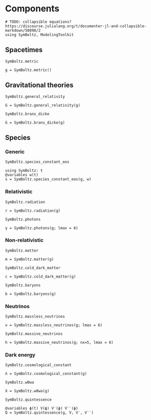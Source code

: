# Components

```@setup components
# TODO: collapsible equations? https://discourse.julialang.org/t/documenter-jl-and-collapsible-markdown/50898/2
using SymBoltz, ModelingToolkit
```

## Spacetimes

```@docs
SymBoltz.metric
```
```@example components
g = SymBoltz.metric()
```

## Gravitational theories

```@docs
SymBoltz.general_relativity
```
```@example components
G = SymBoltz.general_relativity(g)
```

```@docs
SymBoltz.brans_dicke
```
```@example components
G = SymBoltz.brans_dicke(g)
```

## Species

### Generic

```@docs
SymBoltz.species_constant_eos
```
```@example components
using SymBoltz: t
@variables w(t)
s = SymBoltz.species_constant_eos(g, w)
```

### Relativistic

```@docs
SymBoltz.radiation
```
```@example components
r = SymBoltz.radiation(g)
```

```@docs
SymBoltz.photons
```
```@example components
γ = SymBoltz.photons(g; lmax = 6)
```

### Non-relativistic

```@docs
SymBoltz.matter
```
```@example components
m = SymBoltz.matter(g)
```

```@docs
SymBoltz.cold_dark_matter
```
```@example components
c = SymBoltz.cold_dark_matter(g)
```

```@docs
SymBoltz.baryons
```
```@example components
b = SymBoltz.baryons(g)
```

### Neutrinos

```@docs
SymBoltz.massless_neutrinos
```
```@example components
ν = SymBoltz.massless_neutrinos(g; lmax = 6)
```

```@docs
SymBoltz.massive_neutrinos
```
```@example components
h = SymBoltz.massive_neutrinos(g; nx=5, lmax = 6)
```

### Dark energy

```@docs
SymBoltz.cosmological_constant
```
```@example components
Λ = SymBoltz.cosmological_constant(g)
```

```@docs
SymBoltz.w0wa
```
```@example components
X = SymBoltz.w0wa(g)
```

```@docs
SymBoltz.quintessence
```
```@example components
@variables ϕ(t) V(ϕ) V′(ϕ) V′′(ϕ)
Q = SymBoltz.quintessence(g, V, V′, V′′)
```
